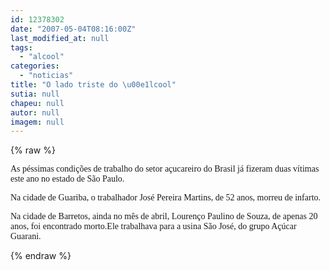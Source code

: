 ```yaml
---
id: 12378302
date: "2007-05-04T08:16:00Z"
last_modified_at: null
tags:
  - "alcool"
categories:
  - "noticias"
title: "O lado triste do \u00e1lcool"
sutia: null
chapeu: null
autor: null
imagem: null
---
```

{% raw %}
<p><P><FONT face=Verdana>As péssimas condições de trabalho do setor açucareiro do Brasil já fizeram duas vítimas este ano no estado de São Paulo. </FONT></P></p>
<p><P><FONT face=Verdana>Na cidade de Guariba, o trabalhador José Pereira Martins, de 52 anos, morreu de infarto. </FONT></P></p>
<p><P><FONT face=Verdana>Na cidade de Barretos, ainda no mês de abril, Lourenço Paulino de Souza, de apenas 20 anos, foi encontrado morto.Ele trabalhava para a usina São José, do grupo Açúcar Guarani.</FONT> </P> </p>
{% endraw %}